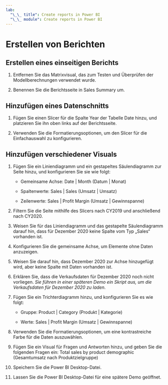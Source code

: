 ```yaml
---
lab:
  "\_\_ title": Create reports in Power BI
  "\_\_ module": Create reports in Power BI
---
```

# Erstellen von Berichten

## Erstellen eines einseitigen Berichts

1. Entfernen Sie das Matrixvisual, das zum Testen und Überprüfen der Modellberechnungen verwendet wurde.

1. Benennen Sie die Berichtsseite in Sales Summary um.

## Hinzufügen eines Datenschnitts

1. Fügen Sie einen Slicer für die Spalte Year der Tabelle Date hinzu, und platzieren Sie ihn oben links auf der Berichtsseite.

1. Verwenden Sie die Formatierungsoptionen, um den Slicer für die Einfachauswahl zu konfigurieren.

## Hinzufügen verschiedener Visuals

1. Fügen Sie ein Liniendiagramm und ein gestapeltes Säulendiagramm zur Seite hinzu, und konfigurieren Sie sie wie folgt:

    - Gemeinsame Achse: Date | Month (Datum | Monat)

    - Spaltenwerte: Sales | Sales (Umsatz | Umsatz)

    - Zeilenwerte: Sales | Profit Margin (Umsatz | Gewinnspanne)

1. Filtern Sie die Seite mithilfe des Slicers nach CY2019 und anschließend nach CY2020.

1. Weisen Sie für das Liniendiagramm und das gestapelte Säulendiagramm darauf hin, dass für Dezember 2020 keine Spalte vom Typ „Sales“ vorhanden ist.

1. Konfigurieren Sie die gemeinsame Achse, um Elemente ohne Daten anzuzeigen.

1. Weisen Sie darauf hin, dass Dezember 2020 zur Achse hinzugefügt wird, aber keine Spalte mit Daten vorhanden ist.

1. Erklären Sie, dass die Verkaufsdaten für Dezember 2020 noch nicht vorliegen. *Sie führen in einer späteren Demo ein Skript aus, um die Verkaufsdaten für Dezember 2020 zu laden.*

1. Fügen Sie ein Trichterdiagramm hinzu, und konfigurieren Sie es wie folgt:

    - Gruppe: Product | Category (Produkt | Kategorie)

    - Werte: Sales | Profit Margin (Umsatz | Gewinnspanne)

1. Verwenden Sie die Formatierungsoptionen, um eine kontrastreiche Farbe für die Daten auszuwählen.

1. Fügen Sie ein Visual für Fragen und Antworten hinzu, und geben Sie die folgenden Fragen ein: Total sales by product demographic (Gesamtumsatz nach Produktzielgruppe)

1. Speichern Sie die Power BI Desktop-Datei.

1. Lassen Sie die Power BI Desktop-Datei für eine spätere Demo geöffnet.
